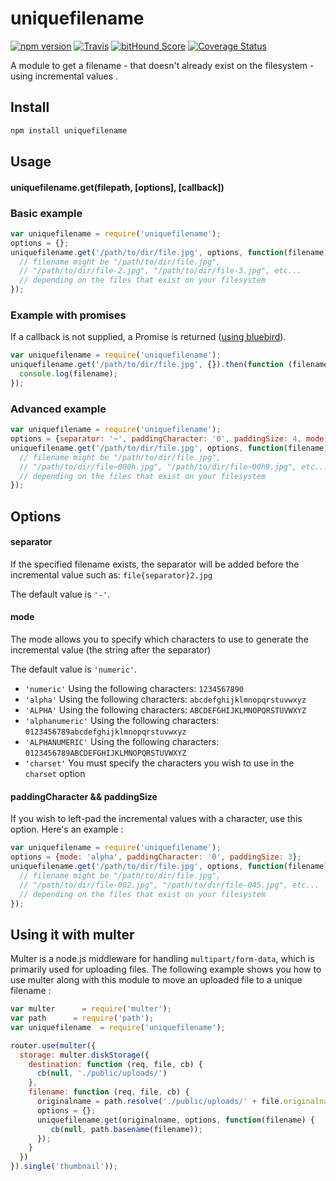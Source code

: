 # uniquefilename

[![npm version](https://badge.fury.io/js/uniquefilename.svg)](http://badge.fury.io/js/uniquefilename) 
[![Travis](https://travis-ci.org/rundef/node-uniquefilename.svg?branch=master)](https://travis-ci.org/rundef/node-uniquefilename?branch=master) 
[![bitHound Score](https://www.bithound.io/github/rundef/node-uniquefilename/badges/score.svg)](https://www.bithound.io/github/rundef/node-uniquefilename)
[![Coverage Status](https://coveralls.io/repos/rundef/node-uniquefilename/badge.svg?branch=master&service=github)](https://coveralls.io/github/rundef/node-uniquefilename?branch=master)

A module to get a filename - that doesn't already exist on the filesystem - using incremental values .

## Install

```bash
npm install uniquefilename
```

## Usage

#### uniquefilename.get(filepath, [options], [callback])

### Basic example

```javascript
var uniquefilename = require('uniquefilename');
options = {};
uniquefilename.get('/path/to/dir/file.jpg', options, function(filename) {
  // filename might be "/path/to/dir/file.jpg", 
  // "/path/to/dir/file-2.jpg", "/path/to/dir/file-3.jpg", etc...
  // depending on the files that exist on your filesystem
});
```

### Example with promises

If a callback is not supplied, a Promise is returned ([using bluebird](https://www.npmjs.com/package/bluebird)).

```javascript
var uniquefilename = require('uniquefilename');
uniquefilename.get('/path/to/dir/file.jpg', {}).then(function (filename) {
  console.log(filename);
});
```

### Advanced example

```javascript
var uniquefilename = require('uniquefilename');
options = {separator: '~', paddingCharacter: '0', paddingSize: 4, mode: 'alphanumeric'};
uniquefilename.get('/path/to/dir/file.jpg', options, function(filename) {
  // filename might be "/path/to/dir/file.jpg", 
  // "/path/to/dir/file~000h.jpg", "/path/to/dir/file~00h9.jpg", etc...
  // depending on the files that exist on your filesystem
});
```

## Options

#### separator

If the specified filename exists, the separator will be added before the incremental value such as: `file{separator}2.jpg`

The default value is `'-'`.

#### mode

The mode allows you to specify which characters to use to generate the incremental value (the string after the separator)

The default value is `'numeric'`.

  - `'numeric'` Using the following characters: `1234567890`
  - `'alpha'` Using the following characters: `abcdefghijklmnopqrstuvwxyz`
  - `'ALPHA'` Using the following characters: `ABCDEFGHIJKLMNOPQRSTUVWXYZ`
  - `'alphanumeric'` Using the following characters: `0123456789abcdefghijklmnopqrstuvwxyz`
  - `'ALPHANUMERIC'` Using the following characters: `0123456789ABCDEFGHIJKLMNOPQRSTUVWXYZ`
  - `'charset'` You must specify the characters you wish to use in the `charset` option

#### paddingCharacter && paddingSize

If you wish to left-pad the incremental values with a character, use this option.
Here's an example :

```javascript
var uniquefilename = require('uniquefilename');
options = {mode: 'alpha', paddingCharacter: '0', paddingSize: 3};
uniquefilename.get('/path/to/dir/file.jpg', options, function(filename) {
  // filename might be "/path/to/dir/file.jpg", 
  // "/path/to/dir/file-002.jpg", "/path/to/dir/file-045.jpg", etc...
  // depending on the files that exist on your filesystem
});
```

## Using it with multer

Multer is a node.js middleware for handling `multipart/form-data`, which is primarily used for uploading files.
The following example shows you how to use multer along with this module to move an uploaded file to a unique filename :

```javascript
var multer      = require('multer');
var path      = require('path');
var uniquefilename  = require('uniquefilename');

router.use(multer({
  storage: multer.diskStorage({
    destination: function (req, file, cb) {
      cb(null, './public/uploads/')
    },
    filename: function (req, file, cb) {
      originalname = path.resolve('./public/uploads/' + file.originalname);
      options = {};
      uniquefilename.get(originalname, options, function(filename) {
         cb(null, path.basename(filename));
      });
    }
  })
}).single('thumbnail'));
```
